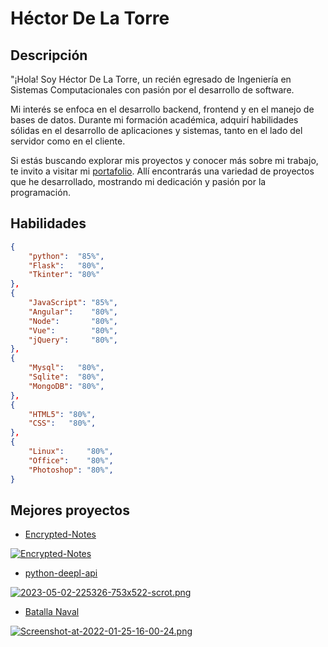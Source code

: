 # Héctor De La Torre

## Descripción

"¡Hola! Soy Héctor De La Torre, un recién egresado de Ingeniería en Sistemas Computacionales con pasión por el desarrollo de software.

Mi interés se enfoca en el desarrollo backend, frontend y en el manejo de bases de datos. Durante mi formación académica, adquirí habilidades sólidas en el desarrollo de aplicaciones y sistemas, tanto en el lado del servidor como en el cliente.

Si estás buscando explorar mis proyectos y conocer más sobre mi trabajo, te invito a visitar mi [portafolio](https://hecdelatorre.github.io/). Allí encontrarás una variedad de proyectos que he desarrollado, mostrando mi dedicación y pasión por la programación.

## Habilidades

```json
{
    "python":  "85%",
    "Flask":   "80%",
    "Tkinter": "80%"
},
{
    "JavaScript": "85%",
    "Angular":    "80%",
    "Node":       "80%",
    "Vue":        "80%",
    "jQuery":     "80%",
},
{
    "Mysql":   "80%",
    "Sqlite":  "80%",
    "MongoDB": "80%",    
},
{
    "HTML5": "80%",
    "CSS":   "80%",
}, 
{
    "Linux":     "80%",
    "Office":    "80%",
    "Photoshop": "80%",
}
```

## Mejores proyectos

* [Encrypted-Notes](https://github.com/hecdelatorre/Encrypted-Notes)

[![Encrypted-Notes](https://i.postimg.cc/qv3c5C1V/2023-05-02-221347-1599x875-scrot.png)](https://github.com/hecdelatorre/Encrypted-Notes)

* [python-deepl-api](https://github.com/hecdelatorre/python-deepl-api)

[![2023-05-02-225326-753x522-scrot.png](https://i.postimg.cc/43KkKGbQ/2023-05-02-225326-753x522-scrot.png)](https://github.com/hecdelatorre/python-deepl-api)

* [Batalla Naval](https://github.com/hecdelatorre/BatallaNaval)

[![Screenshot-at-2022-01-25-16-00-24.png](https://i.postimg.cc/mkjpBshG/Screenshot-at-2022-01-25-16-00-24.png)](https://github.com/hecdelatorre/BatallaNaval)
